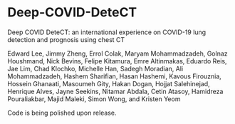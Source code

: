 # Deep-COVID-DeteCT
Deep COVID DeteCT: an international experience on COVID-19 lung detection and prognosis using chest CT

Edward Lee, Jimmy Zheng, Errol Colak, Maryam Mohammadzadeh, Golnaz Houshmand, Nick Bevins, Felipe Kitamura, Emre Altinmakas, Eduardo Reis, Jae Lim, Chad Klochko, Michelle Han, Sadegh Moradian, Ali Mohammadzadeh, Hashem Sharifian, Hasan Hashemi, Kavous Firouznia, Hossein Ghanaati, Masoumeh Gity, Hakan Dogan, Hojjat Salehinejad, Henrique Alves, Jayne Seekins, Nitamar Abdala, Cetin Atasoy, Hamidreza Pouraliakbar, Majid Maleki, Simon Wong, and Kristen Yeom

Code is being polished upon release.

